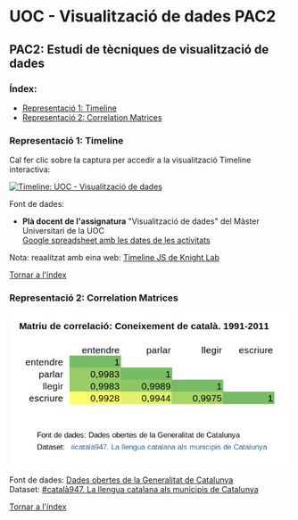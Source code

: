 # UOC - Visualització de dades PAC2
## PAC2: Estudi de tècniques de visualització de dades

### Índex:  
- [Representació 1: Timeline](#representació-1-timeline)
- [Representació 2: Correlation Matrices](#representació-2-correlation-matrices)

### Representació 1: Timeline

Cal fer clic sobre la captura per accedir a la visualització Timeline interactiva:

[<img src="/timeline-visualització-dades.jpg" width=640 height=320 alt="Timeline: UOC - Visualització de dades">](https://cdn.knightlab.com/libs/timeline3/latest/embed/index.html?source=16WdZWK36rMBhqfcTwRZL-5e65WKP0u4bGnolf8jCv1g&font=Default&lang=ca&initial_zoom=2&height=640)

Font de dades:
 - **Plà docent de l'assignatura** "Visualització de dades" del Màster Universitari de la UOC  
 [Google spreadsheet amb les dates de les activitats](https://docs.google.com/spreadsheets/d/16WdZWK36rMBhqfcTwRZL-5e65WKP0u4bGnolf8jCv1g/edit#gid=0)
 
 Nota: reaalitzat amb eina web: [Timeline JS de Knight Lab](https://timeline.knightlab.com/)

[Tornar a l'índex](#Índex)

### Representació 2: Correlation Matrices

![Matriu de correlació sobre coneixements del català](/correlació-coneixements-català.png)

Font de dades: [Dades obertes de la Generalitat de Catalunya](https://governobert.gencat.cat/ca/dades_obertes/inici/)  
Dataset: [#català947. La llengua catalana als municipis de Catalunya](https://analisi.transparenciacatalunya.cat/Societat-benestar/-catal-947-La-llengua-catalana-als-municipis-de-Ca/ct77-e63k)  

[Tornar a l'índex](#Índex)
